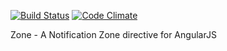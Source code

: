 [![Build Status](https://travis-ci.org/dankelleher/zone.svg?branch=master)](https://travis-ci.org/dankelleher/zone)
[![Code Climate](https://codeclimate.com/github/dankelleher/zone/badges/gpa.svg)](https://codeclimate.com/github/dankelleher/zone)

Zone - A Notification Zone directive for AngularJS